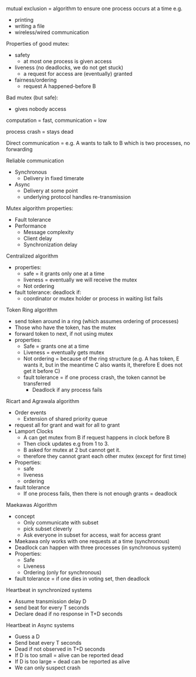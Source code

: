 mutual exclusion = algorithm to ensure one process occurs at a time e.g. 
- printing
- writing a file
- wireless/wired communication

Properties of good mutex:
- safety
	- at most one process is given access
- liveness (no deadlocks, we do not get stuck)
	- a request for access are (eventually) granted
- fairness/ordering
	- request A happened-before B

Bad mutex (but safe):
- gives nobody access

computation = fast, communication = low

process crash = stays dead

Direct communication = e.g. A wants to talk to B which is two processes, no forwarding

Reliable communication 
- Synchronous
	- Delivery in fixed timerate
- Async
	- Delivery at some point
	- underlying protocol handles re-transmission

Mutex algorithm properties:
- Fault tolerance
- Performance
	- Message complexity
	- Client delay
	- Synchronization delay

Centralized algorithm
- properties:
	- safe = it grants only one at a time
	- liveness = eventually we will receive the mutex
	- Not ordering
- fault tolerance: deadlock if: 
	- coordinator or mutex holder or process in waiting list fails

Token Ring algorithm
- send token around in a ring (which assumes ordering of processes)
- Those who have the token, has the mutex
- forward token to next, if not using mutex
- properties:
	- Safe = grants one at a time
	- Liveness = eventually gets mutex
	- Not ordering = because of the ring structure (e.g. A has token, E wants it, but in the meantime C also wants it, therefore E does not get it before C)
	- fault tolerance = if one process crash, the token cannot be transferred 
		- Deadlock if any process fails

Ricart and Agrawala algorithm
- Order events
	- Extension of shared priority queue
- request all for grant and wait for all to grant
- Lamport Clocks
	- A can get mutex from B if request happens in clock before B
	- Then clock updates e.g from 1 to 3.
	- B asked for mutex at 2 but cannot get it.
	- therefore they cannot grant each other mutex (except for first time)
- Properties:
	- safe
	- liveness
	- ordering
- fault tolerance
	- If one process fails, then there is not enough grants = deadlock

Maekawas Algorithm
- concept
	- Only communicate with subset
	- pick subset cleverly
	- Ask everyone in subset for access, wait for access grant
- Maekawa only works with one requests at a time (synchronous)
- Deadlock can happen with three processes (in synchronous system)
- Properties:
	- Safe
	- Liveness
	- Ordering (only for synchronous)
- fault tolerance = if one dies in voting set, then deadlock

Heartbeat in synchronized systems
- Assume transmission delay D
- send beat for every T seconds
- Declare dead if no response in T+D seconds

Heartbeat in Async systems
- Guess a D
- Send beat every T seconds
- Dead if not observed in T+D seconds
- If D is too small = alive can be reported dead
- If D is too large = dead can be reported as alive
- We can only suspect crash